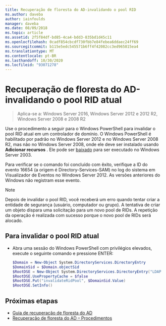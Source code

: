 ```yaml
---
title: Recuperação de floresta do AD-invalidando o pool RID
ms.author: daveba
author: iainfoulds
manager: daveba
ms.date: 08/09/2018
ms.topic: article
ms.assetid: 2f5f84df-bd85-4ca4-bdd3-835bd1d45c11
ms.openlocfilehash: 0cadf854cbcdf730fbb7e84febea6ddaec24ff69
ms.sourcegitcommit: b115e5edc545571b6ff4f42082cc3ed965815ea4
ms.translationtype: MT
ms.contentlocale: pt-BR
ms.lasthandoff: 10/30/2020
ms.locfileid: "93071278"
---
```

# <a name="ad-forest-recovery---invalidating-the-current-rid-pool"></a>Recuperação de floresta do AD-invalidando o pool RID atual

>Aplica-se a: Windows Server 2016, Windows Server 2012 e 2012 R2, Windows Server 2008 e 2008 R2

Use o procedimento a seguir para o Windows PowerShell para invalidar o pool RID atual em um controlador de domínio. O Windows PowerShell é habilitado por padrão no Windows Server 2012 e no Windows Server 2008 R2, mas não no Windows Server 2008, onde ele deve ser instalado usando **Adicionar recursos** . Ele pode ser [baixado](https://www.microsoft.com/download/details.aspx?id=20020) para ser executado no Windows Server 2003.

Para verificar se o comando foi concluído com êxito, verifique a ID do evento 16654 (a origem é Directory-Services-SAM) no log do sistema em Visualizador de Eventos no Windows Server 2012. As versões anteriores do Windows não registram esse evento.

> [!NOTE]
> Depois de invalidar o pool RID, você receberá um erro quando tentar criar a entidade de segurança (usuário, computador ou grupo). A tentativa de criar um objeto dispara uma solicitação para um novo pool de RIDs. A repetição da operação é realizada com sucesso porque o novo pool de RIDs será alocado.

## <a name="to-invalidate-the-current-rid-pool"></a>Para invalidar o pool RID atual

- Abra uma sessão do Windows PowerShell com privilégios elevados, execute o seguinte comando e pressione ENTER:

   ```powershell
   $Domain = New-Object System.DirectoryServices.DirectoryEntry
   $DomainSid = $Domain.objectSid
   $RootDSE = New-Object System.DirectoryServices.DirectoryEntry("LDAP://RootDSE")
   $RootDSE.UsePropertyCache = $false
   $RootDSE.Put("invalidateRidPool", $DomainSid.Value)
   $RootDSE.SetInfo()
   ```

## <a name="next-steps"></a>Próximas etapas

- [Guia de recuperação de floresta do AD](AD-Forest-Recovery-Guide.md)
- [Recuperação de floresta do AD – Procedimentos](AD-Forest-Recovery-Procedures.md)
